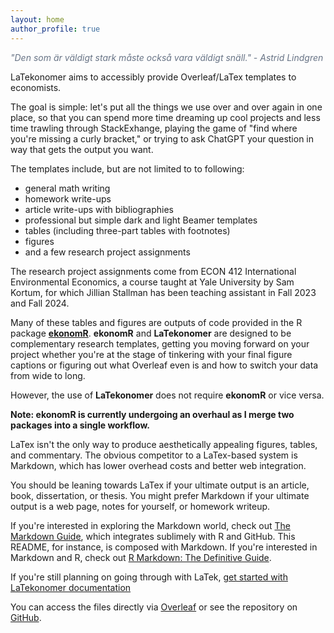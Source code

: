 ```yaml
---
layout: home
author_profile: true
---
```



<p style="color:#677385; font-style:italic;">
"Den som är väldigt stark måste också vara väldigt snäll." - Astrid Lindgren
</p>


LaTekonomer aims to accessibly provide Overleaf/LaTex templates to economists. 

The goal is simple: let's put all the things we use over and over again in one place, so that you can spend more time dreaming up cool projects and less time trawling through StackExhange, playing the game of "find where you're missing a curly bracket," or trying to ask ChatGPT your question in way that gets the output you want.

The templates include, but are not limited to to following:

- general math writing
- homework write-ups
- article write-ups with bibliographies
- professional but simple dark and light Beamer templates
- tables (including three-part tables with footnotes)
- figures
- and a few research project assignments

The research project assignments come from ECON 412 International Environmental Economics, a course taught at Yale University by Sam Kortum, for which Jillian Stallman has been teaching assistant in Fall 2023 and Fall 2024.

Many of these tables and figures are outputs of code provided in the R package [**ekonomR**](https://github.com/stallman-j/ekonomR).  **ekonomR** and **LaTekonomer**  are designed to be complementary research templates, getting you moving forward on your project whether you're at the stage of tinkering with your final figure captions or figuring out what Overleaf even is and how to switch your data from wide to long.

However, the use of **LaTekonomer** does not require **ekonomR** or vice versa.

**Note: ekonomR is currently undergoing an overhaul as I merge two packages into a single workflow.**

LaTex isn't the only way to produce aesthetically appealing figures, tables, and commentary. The obvious competitor to a LaTex-based system is Markdown, which has lower overhead costs and better web integration.

You should be leaning towards LaTex if your ultimate output is an article, book, dissertation, or thesis. You might prefer Markdown if your ultimate output is a web page, notes for yourself, or homework writeup.

If you're interested in exploring the Markdown world, check out [The Markdown Guide](https://www.markdownguide.org/book/), which integrates sublimely with R and GitHub. This README, for instance, is composed with Markdown. If you're interested in Markdown and R, check out [R Markdown: The Definitive Guide](https://bookdown.org/yihui/rmarkdown/).

If you're still planning on going through with LaTek, [get started with LaTekonomer documentation](https://stallman-j.github.io/LaTekonomer/how-tos/documentation-LaTekonomer)

You can access the files directly via [Overleaf](https://www.overleaf.com/read/mpdhvnnjzsxq#7e6598) or see the repository on [GitHub](https://github.com/stallman-j/LaTekonomer).
